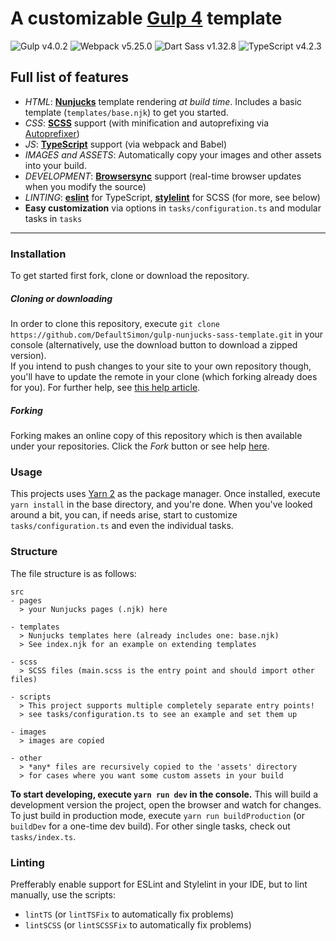 # A customizable [Gulp 4](https://gulpjs.com/) template

![Gulp v4.0.2](https://img.shields.io/static/v1?logo=gulp&logoColor=white&label=gulp&message=v4.0.2&color=CF4647)
![Webpack v5.25.0](https://img.shields.io/static/v1?logo=webpack&logoColor=white&label=webpack&message=v5.25.0&color=8DD6F9)
![Dart Sass v1.32.8](https://img.shields.io/static/v1?logo=Sass&logoColor=white&label=Sass&message=v1.32.8&color=CC6699)
![TypeScript v4.2.3](https://img.shields.io/static/v1?logo=TypeScript&logoColor=white&label=TypeScript&message=v4.2.3&color=3178C6)

## Full list of features
- *HTML*: [**Nunjucks**](https://mozilla.github.io/nunjucks/) template rendering *at build time*. Includes a basic template (`templates/base.njk`) to get you started.
- *CSS*: [**SCSS**](https://sass-lang.com/) support (with minification and autoprefixing via [Autoprefixer](https://github.com/postcss/autoprefixer))
- *JS*: [**TypeScript**](https://www.typescriptlang.org/) support (via webpack and Babel)
- *IMAGES and ASSETS*: Automatically copy your images and other assets into your build.
- *DEVELOPMENT*: [**Browsersync**](https://www.browsersync.io/) support (real-time browser updates when you modify the source)
- *LINTING*: [**eslint**](https://eslint.org/) for TypeScript, [**stylelint**](https://stylelint.io) for SCSS (for more, see below)
- **Easy customization** via options in `tasks/configuration.ts` and modular tasks in `tasks`

---

### Installation
To get started first fork, clone or download the repository.

##### Cloning or downloading
In order to clone this repository, execute `git clone https://github.com/DefaultSimon/gulp-nunjucks-sass-template.git` in your console (alternatively, use the download button to download a zipped version).  
If you intend to push changes to your site to your own repository though, you'll have to update the remote in your clone (which forking already does for you). For further help, see [this help article](https://help.github.com/en/articles/cloning-a-repository).

##### Forking
Forking makes an online copy of this repository which is then available under your repositories. Click the *Fork* button or see help [here](https://help.github.com/en/articles/fork-a-repo).

### Usage
This projects uses [Yarn 2](https://yarnpkg.com/en/) as the package manager. Once installed, execute `yarn install` in the base directory, and you're done. When you've looked around a bit, you can, if needs arise, start to customize `tasks/configuration.ts` and even the individual tasks.

### Structure
The file structure is as follows:

```
src
- pages
  > your Nunjucks pages (.njk) here

- templates
  > Nunjucks templates here (already includes one: base.njk)
  > See index.njk for an example on extending templates
  
- scss
  > SCSS files (main.scss is the entry point and should import other files)

- scripts
  > This project supports multiple completely separate entry points!
  > see tasks/configuration.ts to see an example and set them up

- images
  > images are copied

- other
  > *any* files are recursively copied to the 'assets' directory
  > for cases where you want some custom assets in your build
```

**To start developing, execute `yarn run dev` in the console.** This will build a development version the project, open the browser and watch for changes.
To just build in production mode, execute `yarn run buildProduction` (or `buildDev` for a one-time dev build). For other single tasks, check out `tasks/index.ts`.


### Linting
Prefferably enable support for ESLint and Stylelint in your IDE, but to lint manually, use the scripts:
- `lintTS` (or `lintTSFix` to automatically fix problems)
- `lintSCSS` (or `lintSCSSFix` to automatically fix problems)
